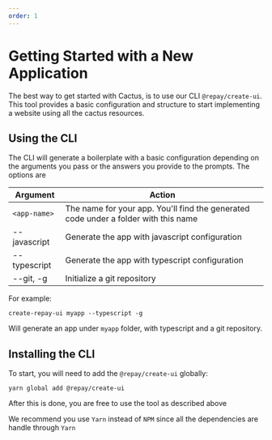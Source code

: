 ```yaml
---
order: 1
---
```


# Getting Started with a New Application

The best way to get started with Cactus, is to use our CLI `@repay/create-ui`. This tool provides a basic configuration and structure to start implementing a website using all the cactus resources.

## Using the CLI

The CLI will generate a boilerplate with a basic configuration depending on the arguments you pass or the answers you provide to the prompts. The options are

| Argument     | Action                                                                              |
| ------------ | ----------------------------------------------------------------------------------- |
| `<app-name>` | The name for your app. You'll find the generated code under a folder with this name |
| --javascript | Generate the app with javascript configuration                                      |
| --typescript | Generate the app with typescript configuration                                      |
| --git, -g    | Initialize a git repository                                                         |

For example:

```shell
create-repay-ui myapp --typescript -g
```

Will generate an app under `myapp` folder, with typescript and a git repository.

## Installing the CLI

To start, you will need to add the `@repay/create-ui` globally:

```shell
yarn global add @repay/create-ui
```

After this is done, you are free to use the tool as described above

We recommend you use `Yarn` instead of `NPM` since all the dependencies are handle through `Yarn`
